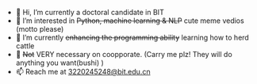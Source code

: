 - 👋 Hi, I’m currently a doctoral candidate in BIT
- 👀 I’m interested in ~~Python, machine learning & NLP~~ cute meme vedios (motto please)
- 🌱 I’m currently ~~enhancing the programming ability~~ learning how to herd cattle
- 💞️ ~~Not~~ VERY necessary on coopporate. (Carry me plz! They will do anything you want(bushi) )
- 📫 Reach me at 3220245248@bit.edu.cn

<!---
xmanners/xmanners is a ✨ special ✨ repository because its `README.md` (this file) appears on your GitHub profile.
You can click the Preview link to take a look at your changes.
--->

